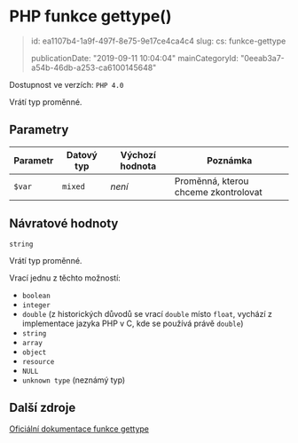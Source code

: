 PHP funkce gettype()
====================

> id: ea1107b4-1a9f-497f-8e75-9e17ce4ca4c4
> slug:
> 	cs: funkce-gettype
>
> publicationDate: "2019-09-11 10:04:04"
> mainCategoryId: "0eeab3a7-a54b-46db-a253-ca6100145648"

Dostupnost ve verzích: `PHP 4.0`

Vrátí typ proměnné.

Parametry
--------------

| Parametr | Datový typ | Výchozí hodnota | Poznámka |
|-----|-----|-----|-----|
| `$var` | `mixed` | *není* | Proměnná, kterou chceme zkontrolovat |


Návratové hodnoty
----------------

`string`

Vrátí typ proměnné.

Vrací jednu z těchto možností:

- `boolean`
- `integer`
- `double` (z historických důvodů se vrací `double` místo `float`, vychází z implementace jazyka PHP v C, kde se používá právě `double`)
- `string`
- `array`
- `object`
- `resource`
- `NULL`
- `unknown type` (neznámý typ)

Další zdroje
------------

[Oficiální dokumentace funkce gettype](https://www.php.net/manual/en/function.gettype.php)
